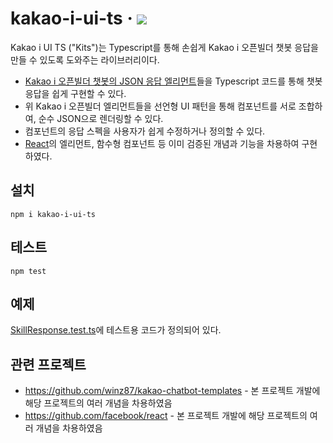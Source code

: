 # kakao-i-ui-ts · <a href="http://npmjs.com/package/kakao-i-ui-ts"><img src="https://img.shields.io/npm/v/kakao-i-ui-ts?color=%230080ff" /></a>

Kakao i UI TS ("Kits")는 Typescript를 통해 손쉽게 Kakao i 오픈빌더 챗봇 응답을 만들 수 있도록 도와주는 라이브러리이다.

- [Kakao i 오픈빌더 챗봇의 JSON 응답 엘리먼트](https://i.kakao.com/docs/skill-response-format)들을 Typescript 코드를 통해 챗봇 응답을 쉽게 구현할 수 있다.
- 위 Kakao i 오픈빌더 엘리먼트들을 선언형 UI 패턴을 통해 컴포넌트를 서로 조합하여, 순수 JSON으로 렌더링할 수 있다.
- 컴포넌트의 응답 스펙을 사용자가 쉽게 수정하거나 정의할 수 있다.
- <a href="https://github.com/facebook/react">React</a>의 엘리먼트, 함수형 컴포넌트 등 이미 검증된 개념과 기능을 차용하여 구현하였다.

## 설치

```shell
npm i kakao-i-ui-ts
```

## 테스트

```shell
npm test
```

## 예제
<a href="./tests/CoreComponents/SkillResponse.test.ts">SkillResponse.test.ts</a>에 테스트용 코드가 정의되어 있다.

## 관련 프로젝트

- https://github.com/winz87/kakao-chatbot-templates - 본 프로젝트 개발에 해당 프로젝트의 여러 개념을 차용하였음
- https://github.com/facebook/react - 본 프로젝트 개발에 해당 프로젝트의 여러 개념을 차용하였음
